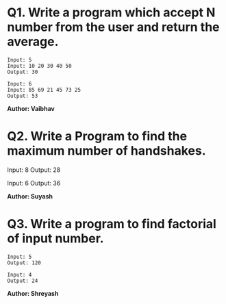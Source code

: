 # Q1. Write a program which accept N number from the user and return the average.
~~~
Input: 5
Input: 10 20 30 40 50
Output: 30

Input: 6
Input: 85 69 21 45 73 25
Output: 53
~~~
**Author: Vaibhav**

# Q2. Write a Program to find the maximum number of handshakes.
Input: 8
Output: 28

Input: 6
Output: 36

**Author: Suyash**

# Q3. Write a program to find factorial of input number.
~~~
Input: 5
Output: 120

Input: 4
Output: 24
~~~
**Author: Shreyash**

